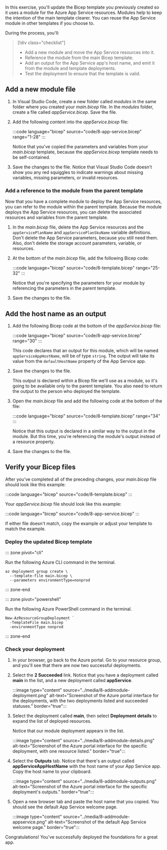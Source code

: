 In this exercise, you'll update the Bicep template you previously created so it uses a module for the Azure App Service resources. Modules help to keep the intention of the main template clearer. You can reuse the App Service module in other templates if you choose to.

During the process, you'll:

> [!div class="checklist"]
>
> - Add a new module and move the App Service resources into it.
> - Reference the module from the main Bicep template.
> - Add an output for the App Service app's host name, and emit it from the module and template deployments.
> - Test the deployment to ensure that the template is valid.

## Add a new module file

1. In Visual Studio Code, create a new folder called _modules_ in the same folder where you created your _main.bicep_ file. In the _modules_ folder, create a file called _appService.bicep_. Save the file.

1. Add the following content into the _appService.bicep_ file:

   :::code language="bicep" source="code/8-app-service.bicep" range="1-28" :::

   Notice that you've copied the parameters and variables from your _main.bicep_ template, because the _appService.bicep_ template needs to be self-contained.

1. Save the changes to the file. Notice that Visual Studio Code doesn't show you any red squiggles to indicate warnings about missing variables, missing parameters, or invalid resources.

### Add a reference to the module from the parent template

Now that you have a complete module to deploy the App Service resources, you can refer to the module within the parent template. Because the module deploys the App Service resources, you can delete the associated resources and variables from the parent template.

1. In the _main.bicep_ file, delete the App Service resources and the `appServicePlanName` and `appServicePlanSkuName` variable definitions. Don't delete the App Service parameters, because you still need them. Also, don't delete the storage account parameters, variable, or resources.

1. At the bottom of the _main.bicep_ file, add the following Bicep code:

   :::code language="bicep" source="code/8-template.bicep" range="25-32" :::

   Notice that you're specifying the parameters for your module by referencing the parameters in the parent template.

1. Save the changes to the file.

## Add the host name as an output

1. Add the following Bicep code at the bottom of the _appService.bicep_ file:

   :::code language="bicep" source="code/8-app-service.bicep" range="30" :::

   This code declares that an output for this module, which will be named `appServiceAppHostName`, will be of type `string`. The output will take its value from the `defaultHostName` property of the App Service app.

1. Save the changes to the file.

   This output is declared within a Bicep file we'll use as a module, so it's going to be available only to the parent template. You also need to return the output to the person who deployed the template.

1. Open the _main.bicep_ file and add the following code at the bottom of the file:

   :::code language="bicep" source="code/8-template.bicep" range="34" :::

   Notice that this output is declared in a similar way to the output in the module. But this time, you're referencing the module's output instead of a resource property.

1. Save the changes to the file.

## Verify your Bicep files

After you've completed all of the preceding changes, your _main.bicep_ file should look like this example:

:::code language="bicep" source="code/8-template.bicep" :::

Your _appService.bicep_ file should look like this example:

:::code language="bicep" source="code/8-app-service.bicep" :::

If either file doesn't match, copy the example or adjust your template to match the example.

### Deploy the updated Bicep template

::: zone pivot="cli"

Run the following Azure CLI command in the terminal.

```azurecli
az deployment group create \
  --template-file main.bicep \
  --parameters environmentType=nonprod
```

::: zone-end

::: zone pivot="powershell"

Run the following Azure PowerShell command in the terminal.

```azurepowershell
New-AzResourceGroupDeployment `
  -TemplateFile main.bicep `
  -environmentType nonprod
```

::: zone-end

### Check your deployment

1. In your browser, go back to the Azure portal. Go to your resource group, and you'll see that there are now two successful deployments.

1. Select the **2 Succeeded** link. Notice that you have a deployment called **main** in the list, and a new deployment called **appService**.

    :::image type="content" source="../media/8-addmodule-deployment.png" alt-text="Screenshot of the Azure portal interface for the deployments, with the two deployments listed and succeeded statuses." border="true":::

1. Select the deployment called **main**, then select **Deployment details** to expand the list of deployed resources.

    Notice that our module deployment appears in the list.

    :::image type="content" source="../media/8-addmodule-details.png" alt-text="Screenshot of the Azure portal interface for the specific deployment, with one resource listed." border="true":::

1. Select the **Outputs** tab. Notice that there's an output called **appServiceAppHostName** with the host name of your App Service app. Copy the host name to your clipboard.

    :::image type="content" source="../media/8-addmodule-outputs.png" alt-text="Screenshot of the Azure portal interface for the specific deployment's outputs." border="true":::

1. Open a new browser tab and paste the host name that you copied. You should see the default App Service welcome page.

     :::image type="content" source="../media/8-addmodule-appservice.png" alt-text="Screenshot of the default App Service welcome page." border="true":::

Congratulations! You've successfully deployed the foundations for a great app.
